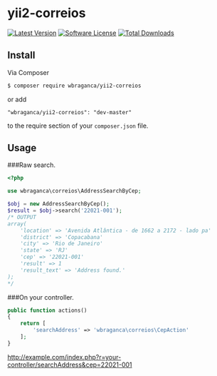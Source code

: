 # yii2-correios

[![Latest Version](https://img.shields.io/github/release/wbraganca/yii2-correios.svg?style=flat-square)](https://github.com/wbraganca/yii2-correios/releases)
[![Software License](http://img.shields.io/badge/license-BSD3-brightgreen.svg?style=flat-square)](LICENSE.md)
[![Total Downloads](https://img.shields.io/packagist/dt/wbraganca/yii2-correios.svg?style=flat-square)](https://packagist.org/packages/wbraganca/yii2-correios)


## Install

Via Composer

```bash
$ composer require wbraganca/yii2-correios
```

or add

```
"wbraganca/yii2-correios": "dev-master"
```

to the require section of your `composer.json` file.


## Usage

###Raw search.

```php
<?php

use wbraganca\correios\AddressSearchByCep;

$obj = new AddressSearchByCep();
$result = $obj->search('22021-001');
/* OUTPUT
array(
    'location' => 'Avenida Atlântica - de 1662 a 2172 - lado pa'
    'district' => 'Copacabana'
    'city' => 'Rio de Janeiro'
    'state' => 'RJ'
    'cep' => '22021-001'
    'result' => 1
    'result_text' => 'Address found.'
);
*/

```

###On your controller.

```php
public function actions()
{
    return [
        'searchAddress' => 'wbraganca\correios\CepAction'
    ];
}
```
http://example.com/index.php?r=your-controller/searchAddress&cep=22021-001
